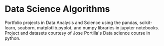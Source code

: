 # Data Science Algorithms

Portfolio projects in Data Analysis and Science using the pandas, scikit-learn, seaborn, matplotlib.pyplot, and numpy libraries in jupyter notebooks. Project  and datasets courtesy of Jose Portilla's Data science course in python.
